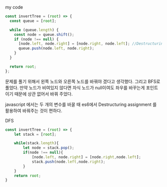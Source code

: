 my code

```javascript
const invertTree = (root) => {
  const queue = [root];

  while (queue.length) {
    const node = queue.shift();
    if (node !== null) {
      [node.left, node.right] = [node.right, node.left]; //Destructuring assignment
      queue.push(node.left, node.right);
    }
  }

  return root;
};
```

문제를 풀기 위해서 왼쪽 노드와 오른쪽 노드를 바꿔야 겠다고 생각했다.
그리고 BFS로 풀었다.
만약 노드가 비여있지 않다면 자식 노드가 null이여도 좌우를 바꾸는게 포인트 이기 때문에 상관 없어서 바꿔 주었다.

javascript 에서는 두 개의 변수를 바꿀 때 es6에서 Destructuring assignment 를 활용하여 바꿔주는 것이 편하다.

DFS
```javascript
const invertTree = (root) => { 
    let stack = [root];

    while(stack.length){
        let node = stack.pop();
        if(node !== null){
            [node.left, node.right] = [node.right,node.left];
            stack.push(node.left,node.right);
        }
    }
    return root;
}



```